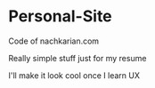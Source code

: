 Personal-Site
=============

Code of nachkarian.com

Really simple stuff just for my resume

I'll make it look cool once I learn UX
